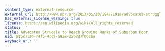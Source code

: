 ```yaml
---
content_type: external-resource
external_url: http://www.npr.org/2013/05/20/184771918/advocates-struggle-to-reach-growing-ranks-of-suburban-poor
has_external_license_warning: true
license: https://en.wikipedia.org/wiki/All_rights_reserved
status: ''
title: Advocates Struggle to Reach Growing Ranks of Suburban Poor
uid: 815c7120-74f5-4cc6-a928-25a8d7f062ba
wayback_url: ''
---
```

